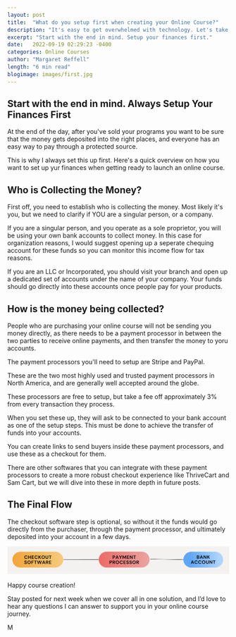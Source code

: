 ```yaml
---
layout: post
title:  "What do you setup first when creating your Online Course?"
description: "It's easy to get overwhelmed with technology. Let's take it step by step"
excerpt: "Start with the end in mind. Setup your finances first."
date:   2022-09-19 02:29:23 -0400
categories: Online Courses
author: "Margaret Reffell"
length: "6 min read"
blogimage: images/first.jpg
---
```


## Start with the end in mind. Always Setup Your Finances First

At the end of the day, after you've sold your programs you want to be sure that the money gets deposited into the right places, and everyone has an easy way to pay through a protected source.

This is why I always set this up first. Here's a quick overview on how you want to set up yur finances when getting ready to launch an online course.


## Who is Collecting the Money?

First off, you need to establish who is collecting the money. Most likely it's you, but we need to clarify if YOU are a singular person, or a company.

If you are a singular person, and you operate as a sole proprietor, you will be using your own bank accounts to collect money. In this case for organization reasons, I would suggest opening up a seperate chequing account for these funds so you can monitor this income flow for tax reasons.

If you are an LLC or Incorporated, you should visit your branch and open up a dedicated set of accounts under the name of your company. Your funds should go directly into these accounts once people pay for your products.


## How is the money being collected?

People who are purchasing your online course will not be sending you money directly, as there needs to be a payment processor in between the two parties to receive online payments, and then transfer the money to yoru accounts.

The payment processors you'll need to setup are Stripe and PayPal.

These are the two most highly used and trusted payment processors in North America, and are generally well accepted around the globe.

These processors are free to setup, but take a fee off approximately 3% from every transaction they process.

When you set these up, they will ask to be connected to your bank account as one of the setup steps. This must be done to achieve the transfer of funds into your accounts.

You can create links to send buyers inside these payment processors, and use these as a checkout for them.

There are other softwares that you can integrate with these payment processors to create a more robust checkout experience like ThriveCart and Sam Cart, but we will dive into these in more depth in future posts.


## The Final Flow

The checkout software step is optional, so without it the funds would go directly from the purchaser, through the payment processor, and ultimately deposited into your account in a few days.

![Workflow Image](/images/flow.png)


Happy course creation!

Stay posted for next week when we cover all in one solution, and I’d love to hear any questions I can answer to support you in your online course journey.

M
